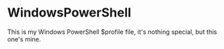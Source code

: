 WindowsPowerShell
=================

This is my Windows PowerShell $profile file, it's nothing special, but this one's mine.


